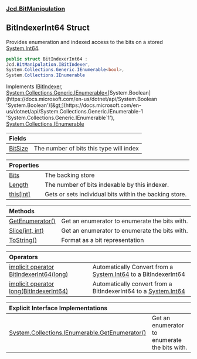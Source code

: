 ### [Jcd.BitManipulation](Jcd.BitManipulation.md 'Jcd.BitManipulation')

## BitIndexerInt64 Struct

Provides enumeration and indexed access to the bits on a
stored [System.Int64](https://docs.microsoft.com/en-us/dotnet/api/System.Int64 'System.Int64').

```csharp
public struct BitIndexerInt64 :
Jcd.BitManipulation.IBitIndexer,
System.Collections.Generic.IEnumerable<bool>,
System.Collections.IEnumerable
```

Implements [IBitIndexer](Jcd.BitManipulation.IBitIndexer.md 'Jcd.BitManipulation.IBitIndexer'), [System.Collections.Generic.IEnumerable&lt;](https://docs.microsoft.com/en-us/dotnet/api/System.Collections.Generic.IEnumerable-1 'System.Collections.Generic.IEnumerable`1')[System.Boolean](https://docs.microsoft.com/en-us/dotnet/api/System.Boolean 'System.Boolean')[&gt;](https://docs.microsoft.com/en-us/dotnet/api/System.Collections.Generic.IEnumerable-1 'System.Collections.Generic.IEnumerable`1'), [System.Collections.IEnumerable](https://docs.microsoft.com/en-us/dotnet/api/System.Collections.IEnumerable 'System.Collections.IEnumerable')

| Fields | |
| :--- | :--- |
| [BitSize](Jcd.BitManipulation.BitIndexerInt64.BitSize.md 'Jcd.BitManipulation.BitIndexerInt64.BitSize') | The number of bits this type will index |

| Properties                                                                                                    |                                                        |
|:--------------------------------------------------------------------------------------------------------------|:-------------------------------------------------------|
| [Bits](Jcd.BitManipulation.BitIndexerInt64.Bits.md 'Jcd.BitManipulation.BitIndexerInt64.Bits')                | The backing store                                      |
| [Length](Jcd.BitManipulation.BitIndexerInt64.Length.md 'Jcd.BitManipulation.BitIndexerInt64.Length')          | The number of bits indexable by this indexer.          |
| [this[int]](Jcd.BitManipulation.BitIndexerInt64.this[int].md 'Jcd.BitManipulation.BitIndexerInt64.this[int]') | Gets or sets individual bits within the backing store. |

| Methods | |
| :--- | :--- |
| [GetEnumerator()](Jcd.BitManipulation.BitIndexerInt64.GetEnumerator().md 'Jcd.BitManipulation.BitIndexerInt64.GetEnumerator()') | Get an enumerator to enumerate the bits with. |
| [Slice(int, int)](Jcd.BitManipulation.BitIndexerInt64.Slice(int,int).md 'Jcd.BitManipulation.BitIndexerInt64.Slice(int, int)') | Get an enumerator to enumerate the bits with. |
| [ToString()](Jcd.BitManipulation.BitIndexerInt64.ToString().md 'Jcd.BitManipulation.BitIndexerInt64.ToString()') | Format as a bit representation |

| Operators                                                                                                                                                                                                                          |                                                                                                                                           |
|:-----------------------------------------------------------------------------------------------------------------------------------------------------------------------------------------------------------------------------------|:------------------------------------------------------------------------------------------------------------------------------------------|
| [implicit operator BitIndexerInt64(long)](Jcd.BitManipulation.BitIndexerInt64.op_ImplicitJcd.BitManipulation.BitIndexerInt64(long).md 'Jcd.BitManipulation.BitIndexerInt64.op_Implicit Jcd.BitManipulation.BitIndexerInt64(long)') | Automatically Convert from a [System.Int64](https://docs.microsoft.com/en-us/dotnet/api/System.Int64 'System.Int64') to a BitIndexerInt64 |
| [implicit operator long(BitIndexerInt64)](Jcd.BitManipulation.BitIndexerInt64.op_Implicitlong(Jcd.BitManipulation.BitIndexerInt64).md 'Jcd.BitManipulation.BitIndexerInt64.op_Implicit long(Jcd.BitManipulation.BitIndexerInt64)') | Automatically convert from a BitIndexerInt64 to a [System.Int64](https://docs.microsoft.com/en-us/dotnet/api/System.Int64 'System.Int64') |

| Explicit Interface Implementations | |
| :--- | :--- |
| [System.Collections.IEnumerable.GetEnumerator()](Jcd.BitManipulation.BitIndexerInt64.System.Collections.IEnumerable.GetEnumerator().md 'Jcd.BitManipulation.BitIndexerInt64.System.Collections.IEnumerable.GetEnumerator()') | Get an enumerator to enumerate the bits with. |
